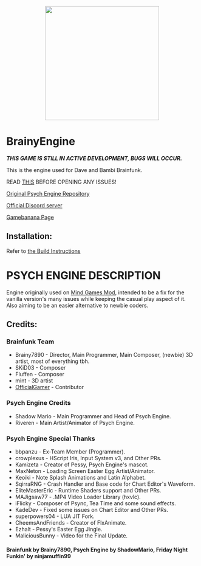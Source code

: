 <p align="center">
  <img width="300" height="300" src="https://github.com/user-attachments/assets/a1f236ec-9fdb-4b89-a0de-68d75ff170d1">
</p>

# BrainyEngine

***THIS GAME IS STILL IN ACTIVE DEVELOPMENT, BUGS WILL OCCUR.***

This is the engine used for Dave and Bambi Brainfunk.

READ [THIS](https://github.com/Brainy0789/BrainyEngine/blob/main/KNOWN_ISSUES.md) BEFORE OPENING ANY ISSUES!

[Original Psych Engine Repository](https://github.com/ShadowMario/FNF-PsychEngine)

[Official Discord server](https://discord.gg/2sFz43m4Ka)

[Gamebanana Page](https://gamebanana.com/mods/570256)

## Installation:

Refer to [the Build Instructions](/docs/BUILDING.md)

# PSYCH ENGINE DESCRIPTION

Engine originally used on [Mind Games Mod](https://gamebanana.com/mods/301107), intended to be a fix for the vanilla version's many issues while keeping the casual play aspect of it. Also aiming to be an easier alternative to newbie coders.


## Credits:

### Brainfunk Team

* Brainy7890 - Director, Main Programmer, Main Composer, (newbie) 3D artist, most of everything tbh.
* SKiD03 - Composer
* Fluffen - Composer
* mint - 3D artist
* [OfficialGamer](https://github.com/Official3Gamer) - Contributor

### Psych Engine Credits
* Shadow Mario - Main Programmer and Head of Psych Engine.
* Riveren - Main Artist/Animator of Psych Engine.

### Psych Engine Special Thanks
* bbpanzu - Ex-Team Member (Programmer).
* crowplexus - HScript Iris, Input System v3, and Other PRs.
* Kamizeta - Creator of Pessy, Psych Engine's mascot.
* MaxNeton - Loading Screen Easter Egg Artist/Animator.
* Keoiki - Note Splash Animations and Latin Alphabet.
* SqirraRNG - Crash Handler and Base code for Chart Editor's Waveform.
* EliteMasterEric - Runtime Shaders support and Other PRs.
* MAJigsaw77 - .MP4 Video Loader Library (hxvlc).
* iFlicky - Composer of Psync, Tea Time and some sound effects.
* KadeDev - Fixed some issues on Chart Editor and Other PRs.
* superpowers04 - LUA JIT Fork.
* CheemsAndFriends - Creator of FlxAnimate.
* Ezhalt - Pessy's Easter Egg Jingle.
* MaliciousBunny - Video for the Final Update.

#### Brainfunk by Brainy7890, Psych Engine by ShadowMario, Friday Night Funkin' by ninjamuffin99
